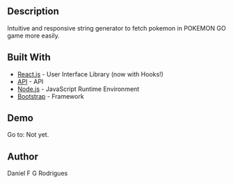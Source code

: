## Description
Intuitive and responsive string generator to fetch pokemon in POKEMON GO game more easily.

## Built With
* [React.js](https://reactjs.org/) - User Interface Library (now with Hooks!)
* [API](https://pokeapi.co/api/v2/) - API
* [Node.js](https://nodejs.org) - JavaScript Runtime Environment
* [Bootstrap](https://getbootstrap.com/) - Framework

## Demo
Go to: Not yet.

## Author
Daniel F G Rodrigues